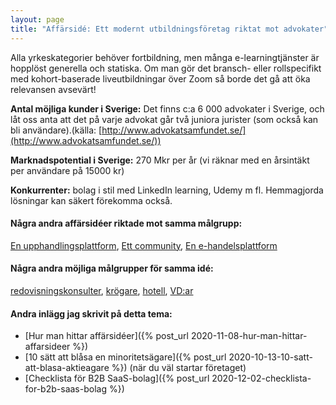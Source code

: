 ```yaml
---
layout: page
title: "Affärsidé: Ett modernt utbildningsföretag riktat mot advokater"
---
```

Alla yrkeskategorier behöver fortbildning, men många e-learningtjänster är hopplöst generella och statiska. Om man gör det bransch- eller rollspecifikt med kohort-baserade liveutbildningar över Zoom så borde det gå att öka relevansen avsevärt!

**Antal möjliga kunder i Sverige:** Det finns c:a 6 000 advokater i Sverige, och låt oss anta att det på varje advokat går två juniora jurister (som också kan bli användare).(källa: [http://www.advokatsamfundet.se/](http://www.advokatsamfundet.se/))

**Marknadspotential i Sverige:** 270 Mkr per år (vi räknar med en årsintäkt per användare på 15000 kr)

**Konkurrenter:** bolag i stil med LinkedIn learning, Udemy m fl. Hemmagjorda lösningar kan säkert förekomma också.

#### Några andra affärsidéer riktade mot samma målgrupp:
[En upphandlingsplattform](/affarsideer/en-upphandlingsplattform-for-advokater/), [Ett community](/affarsideer/ett-community-for-advokater/), [En e-handelsplattform](/affarsideer/en-e-handelsplattform-for-advokater/)


#### Några andra möjliga målgrupper för samma idé:
[redovisningskonsulter](/affarsideer/ett-modernt-utbildningsforetag-riktat-mot-redovisningskonsulter/), [krögare](/affarsideer/ett-modernt-utbildningsforetag-riktat-mot-krogare/), [hotell](/affarsideer/ett-modernt-utbildningsforetag-riktat-mot-hotell/), [VD:ar](/affarsideer/ett-modernt-utbildningsforetag-riktat-mot-vd-ar/)

#### Andra inlägg jag skrivit på detta tema:
- [Hur man hittar affärsidéer]({% post_url 2020-11-08-hur-man-hittar-affarsideer %})
- [10 sätt att blåsa en minoritetsägare]({% post_url 2020-10-13-10-satt-att-blasa-aktieagare %}) (när du väl startar företaget)
- [Checklista för B2B SaaS-bolag]({% post_url 2020-12-02-checklista-for-b2b-saas-bolag %})

